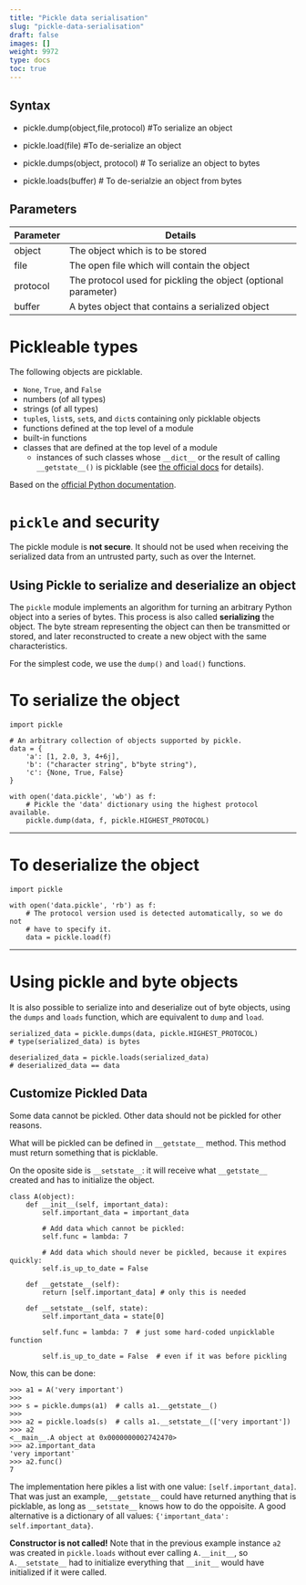 ```yaml
---
title: "Pickle data serialisation"
slug: "pickle-data-serialisation"
draft: false
images: []
weight: 9972
type: docs
toc: true
---
```


## Syntax
- pickle.dump(object,file,protocol) #To serialize an object

- pickle.load(file) #To de-serialize an object

- pickle.dumps(object, protocol) # To serialize an object to bytes

- pickle.loads(buffer) # To de-serialzie an object from bytes



## Parameters
| Parameter | Details |
| ------ | ------ |
| object   | The object which is to be stored   |
| file | The open file which will contain the object | 
| protocol | The protocol used for pickling the object (optional parameter)|
| buffer | A bytes object that contains a serialized object|

# Pickleable types
The following objects are picklable.
- `None`, `True`, and `False`
- numbers (of all types)
- strings (of all types)
- `tuple`s, `list`s, `set`s, and `dict`s containing only picklable objects
- functions defined at the top level of a module
- built-in functions
- classes that are defined at the top level of a module
  - instances of such classes whose `__dict__` or the result of calling `__getstate__()` is picklable (see [the official docs](https://docs.python.org/3/library/pickle.html#pickling-class-instances) for details).

Based on the [official Python documentation](https://docs.python.org/3/library/pickle.html#what-can-be-pickled-and-unpickled).

# `pickle` and security
The pickle module is **not secure**. It should not be used when receiving the serialized data from an untrusted party, such as over the Internet.

## Using Pickle to serialize and deserialize an object
The `pickle` module implements an algorithm for turning an arbitrary Python object into a series of bytes. This process is also called **serializing** the object. The byte stream representing the object can then be transmitted or stored, and later reconstructed to create a new object with the same characteristics.

For the simplest code, we use the `dump()` and `load()` functions.


# To serialize the object
    import pickle
    
    # An arbitrary collection of objects supported by pickle.
    data = {
        'a': [1, 2.0, 3, 4+6j],
        'b': ("character string", b"byte string"),
        'c': {None, True, False}
    }
    
    with open('data.pickle', 'wb') as f:
        # Pickle the 'data' dictionary using the highest protocol available.
        pickle.dump(data, f, pickle.HIGHEST_PROTOCOL)

---

# To deserialize the object

    import pickle
    
    with open('data.pickle', 'rb') as f:
        # The protocol version used is detected automatically, so we do not
        # have to specify it.
        data = pickle.load(f)

---

# Using pickle and byte objects

It is also possible to serialize into and deserialize out of byte objects, using
the `dumps` and `loads` function, which are equivalent to `dump` and `load`.

```
serialized_data = pickle.dumps(data, pickle.HIGHEST_PROTOCOL)
# type(serialized_data) is bytes

deserialized_data = pickle.loads(serialized_data)
# deserialized_data == data
```


## Customize Pickled Data
Some data cannot be pickled. Other data should not be pickled for other reasons.

What will be pickled can be defined in `__getstate__` method. This method must return something that is picklable.

On the oposite side is `__setstate__`: it will receive what `__getstate__` created and has to initialize the object.

    class A(object):
        def __init__(self, important_data):
            self.important_data = important_data
            
            # Add data which cannot be pickled:
            self.func = lambda: 7
            
            # Add data which should never be pickled, because it expires quickly:
            self.is_up_to_date = False
        
        def __getstate__(self):
            return [self.important_data] # only this is needed
        
        def __setstate__(self, state):
            self.important_data = state[0]
            
            self.func = lambda: 7  # just some hard-coded unpicklable function
            
            self.is_up_to_date = False  # even if it was before pickling


Now, this can be done:

    >>> a1 = A('very important')
    >>>
    >>> s = pickle.dumps(a1)  # calls a1.__getstate__()
    >>>
    >>> a2 = pickle.loads(s)  # calls a1.__setstate__(['very important'])
    >>> a2
    <__main__.A object at 0x0000000002742470>
    >>> a2.important_data
    'very important'
    >>> a2.func()
    7

The implementation here pikles a list with one value: `[self.important_data]`. That was just an example, `__getstate__` could have returned anything that is picklable, as long as `__setstate__` knows how to do the oppoisite. A good alternative is a dictionary of all values: `{'important_data': self.important_data}`.

**Constructor is not called!**
Note that in the previous example instance `a2` was created in `pickle.loads` without ever calling `A.__init__`, so `A.__setstate__` had to initialize everything that `__init__` would have initialized if it were called.


